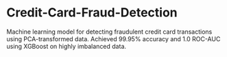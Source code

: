 # Credit-Card-Fraud-Detection
Machine learning model for detecting fraudulent credit card transactions using PCA-transformed data. Achieved 99.95% accuracy and 1.0 ROC-AUC using XGBoost on highly imbalanced data.
